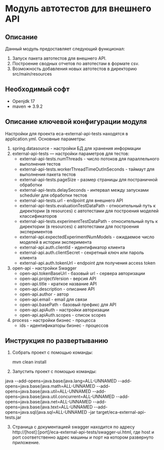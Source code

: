 Модуль автотестов для внешнего API
========================================

Описание
----------------------------------------
Данный модуль предоставляет следующий функционал:

1. Запуск пакета автотестов для внешнего API. 
2. Построение сводных отчетов по автотестам в формате csv.
3. Возможность добавления новых автотестов в директорию src/main/resources

Необходимый софт
----------------------------------------
* Openjdk 17
* maven => 3.9.2

Описание ключевой конфигурации модуля
----------------------------------------
Настройки для проекта eca-external-api-tests находятся в application.yml. Основные параметры:
1) spring.datasource - настройки БД для хранения информации
2) external-api-tests — настройки параметров для тестов:
   * external-api-tests.numThreads - число потоков для параллельного выполнения тестов
   * external-api-tests.workerThreadTimeOutInSeconds - таймаут для выполнения пакета тестов
   * external-api-tests.pageSize - размер страницы для постраничной обработки
   * external-api-tests.delaySeconds - интервал между запусками scheduler для обработки тестов
   * external-api-tests.url - endpoint для внешнего API
   * external-api-tests.evaluationTestDataPath - относительный путь к директории (в resources) с автотестами для построения моделей классификаторов
   * external-api-tests.experimentTestDataPath - относительный путь к директории (в resources) с автотестами для построения экспериментов
   * external-api.expectedExperimentNumModels - ожидаемое число моделей в истории эксперимента
   * external-api.auth.clientId - идентификатор клиента
   * external-api.auth.clientSecret - секретный ключ или пароль клиента
   * external-api.auth.tokenUrl - endpoint для получения access token
3) open-api - настройки Swagger
   * open-api.tokenBaseUrl - базовый url - сервера авторизации
   * open-api.projectVersion - версия API
   * open-api.title - краткое название API
   * open-api.description - описание API
   * open-api.author - автор
   * open-api.email - email для связи
   * open-api.basePath - базовый префикс для API
   * open-api.apiAuth - настройки авторизации
   * open-api.apiAuth.scopes - список scopes
4) process - настройки бизнес - процесса
   * ids - идентификаторы бизнес - процессов

Инструкция по развертыванию
----------------------------------------

1. Собрать проект с помощью команды:
    
   mvn clean install
    
2. Запустить проект с помощью команды:

java --add-opens=java.base/java.lang=ALL-UNNAMED --add-opens=java.base/java.math=ALL-UNNAMED --add-opens=java.base/java.util=ALL-UNNAMED --add-opens=java.base/java.util.concurrent=ALL-UNNAMED --add-opens=java.base/java.net=ALL-UNNAMED --add-opens=java.base/java.text=ALL-UNNAMED --add-opens=java.sql/java.sql=ALL-UNNAMED -jar target/eca-external-api-tests.jar
         
3. Страница с документацией swagger находится по адресу http://[host]:[port]/eca-external-api-tests/swagger-ui.html, где host и port
соответственно адрес машины и порт на котором развернуто приложение.
